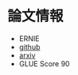 # 論文情報
* ERNIE
* [github](https://github.com/PaddlePaddle/ERNIE/)
* [arxiv](https://arxiv.org/abs/1907.12412v1)
* GLUE Score 90